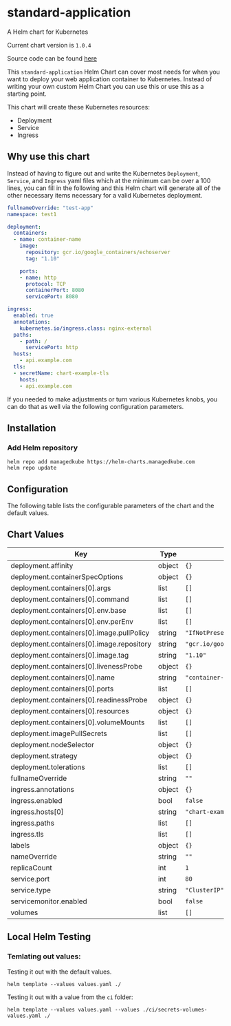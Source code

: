 standard-application
====================
A Helm chart for Kubernetes

Current chart version is `1.0.4`

Source code can be found [here](https://github.com/ManagedKube/helm-charts)

This `standard-application` Helm Chart can cover most needs for when you want to deploy your web application container to Kubernetes.  Instead of writing your own custom Helm Chart you can use this or use this as a starting point.

This chart will create these Kubernetes resources:
* Deployment
* Service
* Ingress

<Diagram here on what it will create you>

## Why use this chart
Instead of having to figure out and write the Kubernetes `Deployment`, `Service`, and `Ingress` yaml files which at the minimum can be over a 100 lines, you can fill in the following and this Helm chart will generate all of the other necessary items necessary for a valid Kubernetes deployment.
 
```yaml
fullnameOverride: "test-app"
namespace: test1

deployment:
  containers:
  - name: container-name
    image:
      repository: gcr.io/google_containers/echoserver
      tag: "1.10"

    ports:
    - name: http
      protocol: TCP
      containerPort: 8080
      servicePort: 8080

ingress:
  enabled: true
  annotations:
    kubernetes.io/ingress.class: nginx-external
  paths:
    - path: /
      servicePort: http
  hosts:
    - api.example.com
  tls:
  - secretName: chart-example-tls
    hosts:
    - api.example.com
```

If you needed to make adjustments or turn various Kubernetes knobs, you can do that as well via the following configuration parameters.


## Installation

### Add Helm repository

```shell
helm repo add managedkube https://helm-charts.managedkube.com
helm repo update
```


## Configuration

The following table lists the configurable parameters of the chart and the default values.

## Chart Values

| Key | Type | Default | Description |
|-----|------|---------|-------------|
| deployment.affinity | object | `{}` |  |
| deployment.containerSpecOptions | object | `{}` |  |
| deployment.containers[0].args | list | `[]` |  |
| deployment.containers[0].command | list | `[]` |  |
| deployment.containers[0].env.base | list | `[]` |  |
| deployment.containers[0].env.perEnv | list | `[]` |  |
| deployment.containers[0].image.pullPolicy | string | `"IfNotPresent"` |  |
| deployment.containers[0].image.repository | string | `"gcr.io/google_containers/echoserver"` |  |
| deployment.containers[0].image.tag | string | `"1.10"` |  |
| deployment.containers[0].livenessProbe | object | `{}` |  |
| deployment.containers[0].name | string | `"container-name"` |  |
| deployment.containers[0].ports | list | `[]` |  |
| deployment.containers[0].readinessProbe | object | `{}` |  |
| deployment.containers[0].resources | object | `{}` |  |
| deployment.containers[0].volumeMounts | list | `[]` |  |
| deployment.imagePullSecrets | list | `[]` |  |
| deployment.nodeSelector | object | `{}` |  |
| deployment.strategy | object | `{}` |  |
| deployment.tolerations | list | `[]` |  |
| fullnameOverride | string | `""` |  |
| ingress.annotations | object | `{}` |  |
| ingress.enabled | bool | `false` |  |
| ingress.hosts[0] | string | `"chart-example.local"` |  |
| ingress.paths | list | `[]` |  |
| ingress.tls | list | `[]` |  |
| labels | object | `{}` |  |
| nameOverride | string | `""` |  |
| replicaCount | int | `1` |  |
| service.port | int | `80` |  |
| service.type | string | `"ClusterIP"` |  |
| servicemonitor.enabled | bool | `false` |  |
| volumes | list | `[]` |  |

## Local Helm Testing

### Temlating out values:

Testing it out with the default values.
```
helm template --values values.yaml ./
```

Testing it out with a value from the `ci` folder:
```
helm template --values values.yaml --values ./ci/secrets-volumes-values.yaml ./
```
